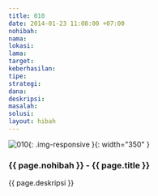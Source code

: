 ```yaml
---
title: 010
date: 2014-01-23 11:08:00 +07:00
nohibah:
nama:
lokasi:
lama:
target:
keberhasilan:
tipe:
strategi:
dana:
deskripsi:
masalah:
solusi:
layout: hibah
---
```


![010](/static/img/hibahcms/010.png){: .img-responsive }{: width="350" }

### {{ page.nohibah }} - {{ page.title }}

{{ page.deskripsi }}

